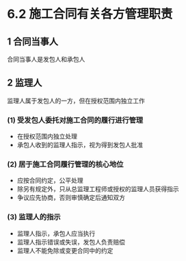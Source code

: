 # 6.2 施工合同有关各方管理职责

## 1 合同当事人

合同当事人是发包人和承包人

## 2 监理人

监理人属于发包人的一方，但在授权范围内独立工作

### (1) 受发包人委托对施工合同的履行进行管理

* 在授权范围内独立处理
* 承包人收到的监理人指示，视为得到发包人批准

### (2) 居于施工合同履行管理的核心地位

* 应按合同约定，公平处理
* 除另有规定外，只从总监理工程师或授权的监理人员获得指示
* 争议应先协商，否则审慎确定后通知双方

### (3) 监理人的指示

* 监理人指示，承包人应当执行
* 监理人指示错误或失误，发包人负责赔偿
* 监理人不能免除或变更合同中的约定
